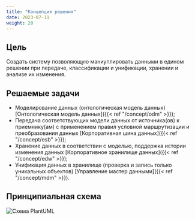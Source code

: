 ```yaml
---
title: "Концепция решения"
date: 2023-07-11
weight: 20
---
```

## Цель

Создать систему позволяющую маниуплировать данными в едином решении при передаче, классификации и унификации, хранении и анализе их изменения.

## Решаемые задачи

- Моделирование данных (онтологическая модель данных) [Онтологическая модель данных]({{< ref "/concept/odm" >}});
- Передача соответствующих модели данных от источника(ов) к приемнику(ам) с применением правил условной маршрутизации и преобразования данных [Корпоративная шина данных]({{< ref "/concept/esb" >}});
- Хранение данных в соответствии с моделью, поддержка истории изменения данных [Корпоративное хранилище данных]({{< ref "/concept/edw" >}});
- Унификация данных в хранилище (проверка и запись только уникальных объектов) [Управление мастер данными]({{< ref "/concept/mdm" >}}).

## Принципиальная схема

![Схема PlantUML](http://www.plantuml.com/plantuml/proxy?cache=no&src={{$.Site.BaseURL}}/plantuml/concept/1.puml")
